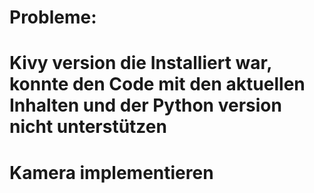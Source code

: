 # Probleme:
  # Kivy version die Installiert war, konnte den Code mit den aktuellen Inhalten und der Python version nicht unterstützen
  # Kamera implementieren
  #
